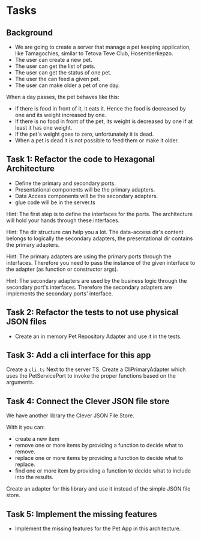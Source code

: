 # Tasks

## Background

- We are going to create a server that manage a pet keeping application, like Tamagochies, similar to Tetova Teve Club, Hosemberkepzo.
- The user can create a new pet.
- The user can get the list of pets.
- The user can get the status of one pet.
- The user the can feed a given pet.
- The user can make older a pet of one day.

When a day passes, the pet behaves like this:

- If there is food in front of it, it eats it. Hence the food is decreased by one and its weight increased by one.
- If there is no food in front of the pet, its weight is decreased by one if at least it has one weight.
- If the pet's weight goes to zero, unfortunately it is dead.
- When a pet is dead it is not possible to feed them or make it older.

## Task 1: Refactor the code to Hexagonal Architecture

- Define the primary and secondary ports.
- Presentational components will be the primary adapters.
- Data Access components will be the secondary adapters.
- glue code will be in the server.ts

Hint: The first step is to define the interfaces for the ports. The architecture will hold your hands through these interfaces.

Hint: The dir structure can help you a lot. The data-access dir's content belongs to logically the secondary adapters, the presentational dir contains the primary adapters.

Hint: The primary adapters are using the primary ports through the interfaces. Therefore you need to pass the instance of the given interface to the adapter (as function or constructor args).

Hint: The secondary adapters are used by the business logic through the secondary port's interfaces. Therefore the secondary adapters are implements the secondary ports' interface.

## Task 2: Refactor the tests to not use physical JSON files

- Create an in memory Pet Repository Adapter and use it in the tests.

## Task 3: Add a cli interface for this app

Create a `cli.ts` Next to the server TS. Create a CliPrimaryAdapter which uses the PetServicePort to invoke the proper functions based on the arguments.

## Task 4: Connect the Clever JSON file store

We have another library the Clever JSON File Store.

With it you can:
- create a new item
- remove one or more items by providing a function to decide what to remove.
- replace one or more items by providing a function to decide what to replace.
- find one or more item by providing a function to decide what to include into the results.

Create an adapter for this library and use it instead of the
simple JSON file store.

## Task 5: Implement the missing features

- Implement the missing features for the Pet App in this architecture.


